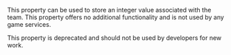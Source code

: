This property can be used to store an integer value associated with the
team. This property offers no additional functionality and is not used by
any game services.

This property is deprecated and should not be used by developers for new
work.